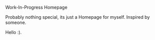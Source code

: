 Work-In-Progress Homepage

Probably nothing special, its just a Homepage for myself. 
Inspired by someone.

<If you read this>
Hello :).
